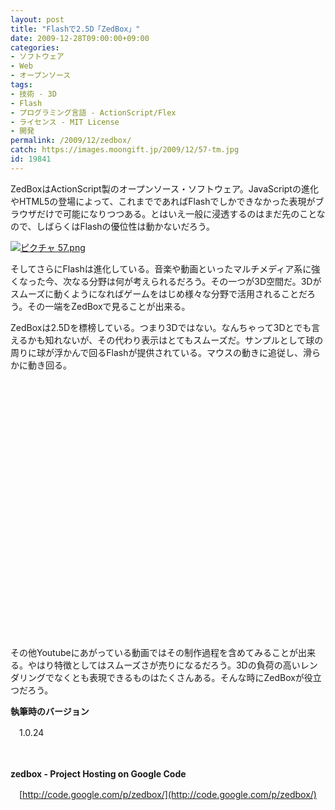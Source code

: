 ```yaml
---
layout: post
title: "Flashで2.5D「ZedBox」"
date: 2009-12-28T09:00:00+09:00
categories:
- ソフトウェア
- Web
- オープンソース
tags: 
- 技術 - 3D
- Flash
- プログラミング言語 - ActionScript/Flex
- ライセンス - MIT License
- 開発
permalink: /2009/12/zedbox/
catch: https://images.moongift.jp/2009/12/57-tm.jpg
id: 19841
---
```

ZedBoxはActionScript製のオープンソース・ソフトウェア。JavaScriptの進化やHTML5の登場によって、これまでであればFlashでしかできなかった表現がブラウザだけで可能になりつつある。とはいえ一般に浸透するのはまだ先のことなので、しばらくはFlashの優位性は動かないだろう。

  

[![ピクチャ 57.png](https://images.moongift.jp/2009/12/57-tm.jpg)](https://images.moongift.jp/2009/12/57.png)

  

そしてさらにFlashは進化している。音楽や動画といったマルチメディア系に強くなった今、次なる分野は何が考えられるだろう。その一つが3D空間だ。3Dがスムーズに動くようになればゲームをはじめ様々な分野で活用されることだろう。その一端をZedBoxで見ることが出来る。

  
<!--more-->

ZedBoxは2.5Dを標榜している。つまり3Dではない。なんちゃって3Dとでも言えるかも知れないが、その代わり表示はとてもスムーズだ。サンプルとして球の周りに球が浮かんで回るFlashが提供されている。マウスの動きに追従し、滑らかに動き回る。

  

<object width="425" height="344"><br><param name="movie" value="http://www.youtube.com/v/r0ZCfh3pghM&amp;hl=ja_JP&amp;fs=1&amp;">
<br><param name="allowFullScreen" value="true">
<br><param name="allowscriptaccess" value="always">
<br><embed src="http://www.youtube.com/v/r0ZCfh3pghM&amp;hl=ja_JP&amp;fs=1&amp;" type="application/x-shockwave-flash" allowscriptaccess="always" allowfullscreen="true" width="425" height="344"></embed><br></object>

  

その他Youtubeにあがっている動画ではその制作過程を含めてみることが出来る。やはり特徴としてはスムーズさが売りになるだろう。3Dの負荷の高いレンダリングでなくとも表現できるものはたくさんある。そんな時にZedBoxが役立つだろう。

  

**執筆時のバージョン**  
  
　1.0.24

  

　

  

**zedbox - Project Hosting on Google Code**  
  
　[http://code.google.com/p/zedbox/](http://code.google.com/p/zedbox/)

  
  
